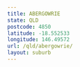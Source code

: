 ```yaml
---
title: ABERGOWRIE
state: QLD
postcode: 4850
latitude: -18.552533
longitude: 146.49572
url: /qld/abergowrie/
layout: suburb
---
```

